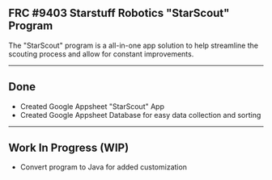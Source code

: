 ## FRC #9403 Starstuff Robotics "StarScout" Program

The "StarScout" program is a all-in-one app solution to help streamline the scouting process and allow for constant improvements.

---

## Done

- Created Google Appsheet "StarScout" App 
- Created Google Appsheet Database for easy data collection and sorting

---

## Work In Progress (WIP)

- Convert program to Java for added customization
